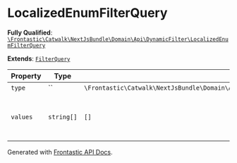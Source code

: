 #  LocalizedEnumFilterQuery

**Fully Qualified**: [`\Frontastic\Catwalk\NextJsBundle\Domain\Api\DynamicFilter\LocalizedEnumFilterQuery`](../../../../../../src/php/NextJsBundle/Domain/Api/DynamicFilter/LocalizedEnumFilterQuery.php)

**Extends**: [`FilterQuery`](FilterQuery.md)

Property|Type|Default|Required|Description
--------|----|-------|--------|-----------
`type` | `` | `\Frontastic\Catwalk\NextJsBundle\Domain\Api\DynamicFilter\FilterDefinition::TYPE_LOCALIZED_ENUM` | - | 
`values` | `string[]` | `[]` | - | Collection of *keys* from the filter definition

Generated with [Frontastic API Docs](https://github.com/FrontasticGmbH/apidocs).
